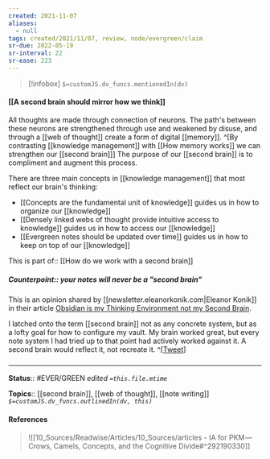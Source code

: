 ```yaml
---
created: 2021-11-07 
aliases:
  - null
tags: created/2021/11/07, review, node/evergreen/claim
sr-due: 2022-05-19
sr-interval: 22
sr-ease: 223
---
```

> [!infobox]
`$=customJS.dv_funcs.mentionedIn(dv)`

#### [[A second brain should mirror how we think]] 

All thoughts are made through connection of neurons. The path's between these neurons are strengthened through use and weakened by disuse, and through a [[web of thought]] create a form of digital [[memory]].
^[By contrasting [[knowledge management]] with [[How memory works]] we can strengthen our [[second brain]]]
The purpose of our [[second brain]] is to compliment and augment this process.

There are three main concepts in [[knowledge management]] that most reflect our brain's thinking:
- [[Concepts are the fundamental unit of knowledge]] guides us in how to organize our [[knowledge]]
- [[Densely linked webs of thought provide intuitive access to knowledge]] guides us in how to access our [[knowledge]]
- [[Evergreen notes should be updated over time]] guides us in how to keep on top of our [[knowledge]]

This is
part of:: [[How do we work with a second brain]]

##### Counterpoint:: your notes will never be a "second brain"

This is an opinion shared by [[newsletter.eleanorkonik.com|Eleanor Konik]] in their article [Obsidian is my Thinking Environment not my Second Brain](https://www.obsidianroundup.org/ite-not-second-brain/).

I latched onto the term [[second brain]] not as any concrete system, but as a lofty goal for how to configure my vault. My brain worked great, but every note system I had tried up to that point had actively worked against it. A second brain would reflect it, not recreate it.
^[[Tweet](https://twitter.com/theaboppy/status/1490089974104047617)]

### <hr class="footnote"/>

**Status**:: #EVER/GREEN 
*edited `=this.file.mtime`*

**Topics**:: [[second brain]], [[web of thought]], [[note writing]]
*`$=customJS.dv_funcs.outlinedIn(dv, this)`*

#### References

> ![[10_Sources/Readwise/Articles/10_Sources/articles - IA for PKM — Crows, Camels, Concepts, and the Cognitive Divide#^292190330]]
